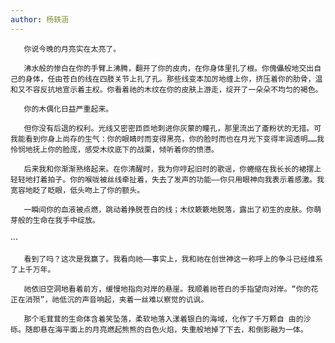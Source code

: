 ```yaml
---
author: 杨轶涵
---
```

       你说今晚的月亮实在太亮了。

       沸水般的惨白在你的手臂上沸腾，翻开了你的皮肉，在你身体里扎了根。你傀儡般地交出自己的身体，任由苍白的线在四肢关节上扎了孔。那些线变本加厉地缠上你，挤压着你的肋骨，温和又不容反抗地宣示着主权。你看着祂的木纹在你的皮肤上游走，绽开了一朵朵不均匀的褐色。

       你的木偶化日益严重起来。

       但你没有后退的权利。光线又密密匝匝地刺进你灰蒙的瞳孔，那里流出了齑粉状的无措。可我能看到你身上尚存的生气：你的眼睛时而变得黑亮，你的脸时而也在月光下变得丰润透明……我怜悯地抚上你的脸庞，感受木纹底下的战栗，倾听着你的愤懑。 

       后来我和你渐渐熟络起来。在你清醒时，我为你哼起旧时的歌谣，你蜷缩在我长长的裙摆上轻轻地打着拍子。你的喉咙被丝线牵扯着，失去了发声的功能——你只用眼神向我表示着感激。我宽容地眨了眨眼，低头吻上了你的额头。 

       一瞬间你的血液被点燃，跳动着挣脱苍白的线；木纹簌簌地脱落，露出了初生的皮肤。你萌芽般的生命在我手中绽放。

···

       看到了吗？这次是我赢了。我看向祂——事实上，我和祂在创世神这一称呼上的争斗已经维系了上千万年。

       祂依旧空洞地看着前方，缓慢地指向对岸的悬崖。我顺着祂苍白的手指望向对岸。“你的花正在消殒”，祂低沉的声音响起，夹着一丝难以察觉的讥讽。

       那个毛茸茸的生命体含着笑坠落，柔软地落入漾着银白的海域，化作了千万颗自 由的沙砾。随即悬在海平面上的月亮燃起熊熊的白色火焰，失重般地掉了下去，和倒影融为一体。
